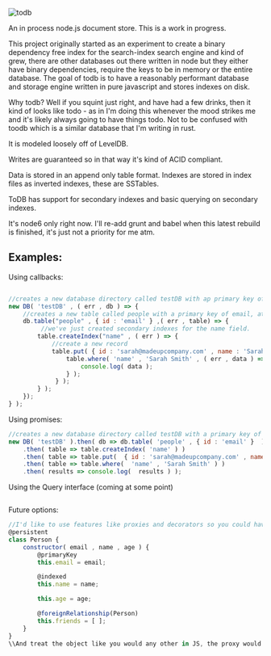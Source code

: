 ![todb](https://raw.githubusercontent.com/disordinary/todb/master/docs/logo.png)

An in process node.js document store. This is a work in progress.

This project originally started as an experiment to create a binary dependency free index for the search-index search engine and kind of grew, there are other databases out there written in node but they either have binary dependencies, require the keys to be in memory or the entire database. The goal of todb is to have a reasonably performant database and storage engine written in pure javascript and stores indexes on disk.

Why todb? Well if you squint just right, and have had a few drinks, then it kind of looks like todo - as in I'm doing this whenever the mood strikes me and it's likely always going to have things todo. Not to be confused with toodb which is a similar database that I'm writing in rust.

It is modeled loosely off of LevelDB.

Writes are guaranteed so in that way it's kind of ACID compliant. 

Data is stored in an append only table format. Indexes are stored in index files as inverted indexes, these are SSTables. 

ToDB has support for secondary indexes and basic querying on secondary indexes. 

It's node6 only right now. I'll re-add grunt and babel when this latest rebuild is finished, it's just not a priority for me atm.

## Examples:
Using callbacks:

```javascript

//creates a new database directory called testDB with ap primary key of email
new DB( 'testDB' , ( err , db ) => {
    //creates a new table called people with a primary key of email, at this stage there is no support for autogenerated PK's like an incremented id, or a uuid.
    db.table("people" , { id : 'email' } ,( err , table) => {
         //we've just created secondary indexes for the name field.
        table.createIndex("name" , ( err ) => {
            //create a new record
            table.put( { id : 'sarah@madeupcompany.com' , name : 'Sarah Smith' , age : 34 } , ( err ) => {
                table.where( 'name' , 'Sarah Smith' , ( err , data ) => {
                    console.log( data );
                } );
             } );
        } );
    });
} );
```

Using promises:

```javascript
//creates a new database directory called testDB with a primary key of email
new DB( 'testDB' ).then( db => db.table( 'people' , { id : 'email' }  ) )
	.then( table => table.createIndex( 'name' ) )
	.then( table => table.put(  { id : 'sarah@madeupcompany.com' , name : 'Sarah Smith' , age : 34 } ) )
	.then( table => table.where(  'name' , 'Sarah Smith' ) )
	.then( results => console.log(  results ) );


```
Using the Query interface (coming at some point)
```javascript

```

Future options:

```javascript
//I'd like to use features like proxies and decorators so you could have something like:
@persistent
class Person {
    constructor( email , name , age ) {
        @primaryKey
        this.email = email;

        @indexed
        this.name = name;

        this.age = age;

        @foreignRelationship(Person)
        this.friends = [ ];
    }
}
\\And treat the object like you would any other in JS, the proxy would mean that the underlying dataset would update with every change.
```

